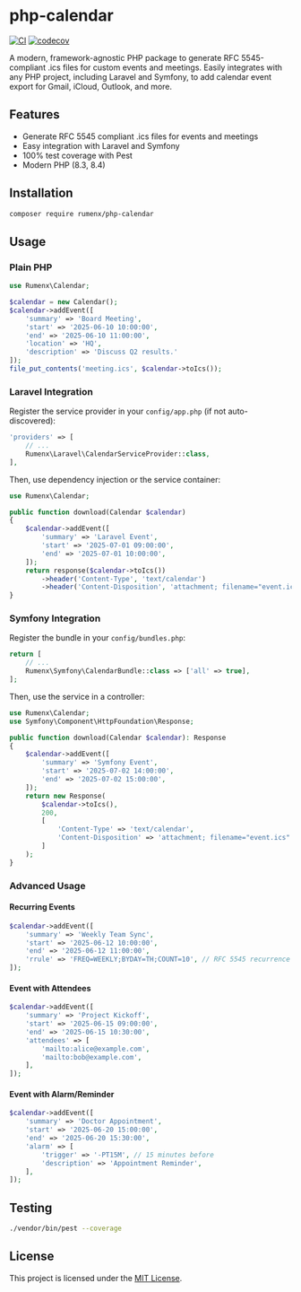 # php-calendar

[![CI](https://github.com/RumenDamyanov/php-calendar/actions/workflows/ci.yml/badge.svg?branch=master)](https://github.com/RumenDamyanov/php-calendar/actions/workflows/ci.yml)
[![codecov](https://codecov.io/gh/RumenDamyanov/php-calendar/branch/master/graph/badge.svg)](https://codecov.io/gh/RumenDamyanov/php-calendar)

A modern, framework-agnostic PHP package to generate RFC 5545-compliant .ics files for custom events and meetings. Easily integrates with any PHP project, including Laravel and Symfony, to add calendar event export for Gmail, iCloud, Outlook, and more.

## Features

- Generate RFC 5545 compliant .ics files for events and meetings
- Easy integration with Laravel and Symfony
- 100% test coverage with Pest
- Modern PHP (8.3, 8.4)

## Installation

```bash
composer require rumenx/php-calendar
```

## Usage

### Plain PHP

```php
use Rumenx\Calendar;

$calendar = new Calendar();
$calendar->addEvent([
    'summary' => 'Board Meeting',
    'start' => '2025-06-10 10:00:00',
    'end' => '2025-06-10 11:00:00',
    'location' => 'HQ',
    'description' => 'Discuss Q2 results.'
]);
file_put_contents('meeting.ics', $calendar->toIcs());
```

### Laravel Integration

Register the service provider in your `config/app.php` (if not auto-discovered):

```php
'providers' => [
    // ...
    Rumenx\Laravel\CalendarServiceProvider::class,
],
```

Then, use dependency injection or the service container:

```php
use Rumenx\Calendar;

public function download(Calendar $calendar)
{
    $calendar->addEvent([
        'summary' => 'Laravel Event',
        'start' => '2025-07-01 09:00:00',
        'end' => '2025-07-01 10:00:00',
    ]);
    return response($calendar->toIcs())
        ->header('Content-Type', 'text/calendar')
        ->header('Content-Disposition', 'attachment; filename="event.ics"');
}
```

### Symfony Integration

Register the bundle in your `config/bundles.php`:

```php
return [
    // ...
    Rumenx\Symfony\CalendarBundle::class => ['all' => true],
];
```

Then, use the service in a controller:

```php
use Rumenx\Calendar;
use Symfony\Component\HttpFoundation\Response;

public function download(Calendar $calendar): Response
{
    $calendar->addEvent([
        'summary' => 'Symfony Event',
        'start' => '2025-07-02 14:00:00',
        'end' => '2025-07-02 15:00:00',
    ]);
    return new Response(
        $calendar->toIcs(),
        200,
        [
            'Content-Type' => 'text/calendar',
            'Content-Disposition' => 'attachment; filename="event.ics"',
        ]
    );
}
```

### Advanced Usage

#### Recurring Events

```php
$calendar->addEvent([
    'summary' => 'Weekly Team Sync',
    'start' => '2025-06-12 10:00:00',
    'end' => '2025-06-12 11:00:00',
    'rrule' => 'FREQ=WEEKLY;BYDAY=TH;COUNT=10', // RFC 5545 recurrence rule
]);
```

#### Event with Attendees

```php
$calendar->addEvent([
    'summary' => 'Project Kickoff',
    'start' => '2025-06-15 09:00:00',
    'end' => '2025-06-15 10:30:00',
    'attendees' => [
        'mailto:alice@example.com',
        'mailto:bob@example.com',
    ],
]);
```

#### Event with Alarm/Reminder

```php
$calendar->addEvent([
    'summary' => 'Doctor Appointment',
    'start' => '2025-06-20 15:00:00',
    'end' => '2025-06-20 15:30:00',
    'alarm' => [
        'trigger' => '-PT15M', // 15 minutes before
        'description' => 'Appointment Reminder',
    ],
]);
```

## Testing

```bash
./vendor/bin/pest --coverage
```

## License

This project is licensed under the [MIT License](LICENSE.md).
